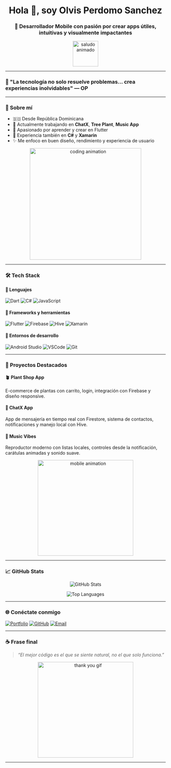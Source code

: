 <h1 align="center">Hola 👋, soy Olvis Perdomo Sanchez</h1>
<h3 align="center">🚀 Desarrollador Mobile con pasión por crear apps útiles, intuitivas y visualmente impactantes</h3>

<p align="center">
  <img src="https://media.giphy.com/media/hvRJCLFzcasrR4ia7z/giphy.gif" width="80" alt="saludo animado" />
</p>

---

### 🧠 "La tecnología no solo resuelve problemas... crea experiencias inolvidables" — OP

---

### 🧾 Sobre mí

- 🇩🇴 Desde República Dominicana  
- 💼 Actualmente trabajando en **ChatX**, **Tree Plant**, **Music App**  
- 🌱 Apasionado por aprender y crear en Flutter  
- 🧠 Experiencia también en **C#** y **Xamarin**  
- ✨ Me enfoco en buen diseño, rendimiento y experiencia de usuario

<p align="center">
  <img src="https://media.giphy.com/media/qgQUggAC3Pfv687qPC/giphy.gif" width="350" alt="coding animation" />
</p>

---

### 🛠️ Tech Stack

#### 🔹 Lenguajes

![Dart](https://img.shields.io/badge/Dart-0175C2?style=for-the-badge&logo=dart&logoColor=white)
![C#](https://img.shields.io/badge/C%23-68217A?style=for-the-badge&logo=c-sharp&logoColor=white)
![JavaScript](https://img.shields.io/badge/JavaScript-F7DF1E?style=for-the-badge&logo=javascript&logoColor=black)

#### 🔹 Frameworks y herramientas

![Flutter](https://img.shields.io/badge/Flutter-02569B?style=for-the-badge&logo=flutter&logoColor=white)
![Firebase](https://img.shields.io/badge/Firebase-FFCA28?style=for-the-badge&logo=firebase&logoColor=black)
![Hive](https://img.shields.io/badge/Hive-FCC624?style=for-the-badge&logo=hive&logoColor=black)
![Xamarin](https://img.shields.io/badge/Xamarin-3498DB?style=for-the-badge&logo=xamarin&logoColor=white)

#### 🔹 Entornos de desarrollo

![Android Studio](https://img.shields.io/badge/Android%20Studio-3DDC84?style=for-the-badge&logo=android-studio&logoColor=white)
![VSCode](https://img.shields.io/badge/VSCode-007ACC?style=for-the-badge&logo=visual-studio-code&logoColor=white)
![Git](https://img.shields.io/badge/Git-F05032?style=for-the-badge&logo=git&logoColor=white)

---

### 💼 Proyectos Destacados

#### 🪴 Plant Shop App
E-commerce de plantas con carrito, login, integración con Firebase y diseño responsive.

#### 💬 ChatX App
App de mensajería en tiempo real con Firestore, sistema de contactos, notificaciones y manejo local con Hive.

#### 🎵 Music Vibes
Reproductor moderno con listas locales, controles desde la notificación, carátulas animadas y sonido suave.

<p align="center">
  <img src="https://media.giphy.com/media/3o7aD2saalBwwftBIY/giphy.gif" width="300" alt="mobile animation" />
</p>

---

### 📈 GitHub Stats

<p align="center">
  <img src="https://github-readme-stats.vercel.app/api?username=olvisking20&show_icons=true&theme=tokyonight&hide_title=false&count_private=true" alt="GitHub Stats" />
</p>

<p align="center">
  <img src="https://github-readme-stats.vercel.app/api/top-langs/?username=olvisking20&layout=compact&theme=tokyonight" alt="Top Languages" />
</p>

---

### 🌐 Conéctate conmigo

[![Portfolio](https://img.shields.io/badge/🌍%20Portafolio-222?style=for-the-badge&logo=vercel&logoColor=white)](https://incomparable-swan-4e6810.netlify.app/)
[![GitHub](https://img.shields.io/badge/GitHub-100000?style=for-the-badge&logo=github&logoColor=white)](https://github.com/olvisking20)
[![Email](https://img.shields.io/badge/Email-D14836?style=for-the-badge&logo=gmail&logoColor=white)](mailto:olvissanchez2024@gmail.com)

---

### ☕ Frase final

> *“El mejor código es el que se siente natural, no el que solo funciona.”*

<p align="center">
  <img src="https://media.giphy.com/media/L8K62iTDkzGX6/giphy.gif" width="300" alt="thank you gif" />
</p>

---



